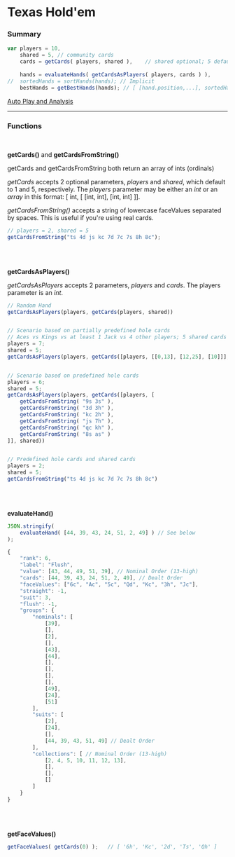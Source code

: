 # Texas Hold'em

### Summary


```js
var	players = 10,
	shared = 5,	// community cards
	cards = getCards( players, shared ),	// shared optional; 5 default
	
	hands = evaluateHands( getCardsAsPlayers( players, cards ) ),
//	sortedHands = sortHands(hands);	// Implicit
	bestHands = getBestHands(hands); // [ [hand.position,...], sortedHands[] ]
```

[Auto Play and Analysis](https://github.com/wrightben/math/tree/master/Poker/Auto)

----

### Functions
<br />

**getCards()** and **getCardsFromString()**

getCards and getCardsFromString both return an array of ints (ordinals)

*getCards* accepts 2 optional parameters, *players* and *shared*, which default to 1 and 5, respectively. The *players* parameter may be either an *int* or an *array* in this format: [ int, [ [int, int], [int, int] ]].

*getCardsFromString()* accepts a string of lowercase faceValues separated by spaces. This is useful if you're using real cards.

```js
// players = 2, shared = 5
getCardsFromString("ts 4d js kc 7d 7c 7s 8h 8c");
```

<br /><br />

**getCardsAsPlayers()**

*getCardsAsPlayers* accepts 2 parameters, *players* and *cards*. The players parameter is an *int*.


```js
// Random Hand
getCardsAsPlayers(players, getCards(players, shared))


// Scenario based on partially predefined hole cards
// Aces vs Kings vs at least 1 Jack vs 4 other players; 5 shared cards
players = 7;
shared = 5;
getCardsAsPlayers(players, getCards([players, [[0,13], [12,25], [10]]], shared))


// Scenario based on predefined hole cards
players = 6;
shared = 5;
getCardsAsPlayers(players, getCards([players, [
	getCardsFromString( "9s 3s" ),
	getCardsFromString( "3d 3h" ),
	getCardsFromString( "kc 2h" ),
	getCardsFromString( "js 7h" ),
	getCardsFromString( "qc kh" ),
	getCardsFromString( "8s as" )
]], shared))


// Predefined hole cards and shared cards
players = 2;
shared = 5;
getCardsFromString("ts 4d js kc 7d 7c 7s 8h 8c")
```

<br /><br />

**evaluateHand()**

```js
JSON.stringify(
	evaluateHand( [44, 39, 43, 24, 51, 2, 49] )	// See below
);

{
	"rank": 6,
	"label": "Flush",
	"value": [43, 44, 49, 51, 39], // Nominal Order (13-high)
	"cards": [44, 39, 43, 24, 51, 2, 49], // Dealt Order
	"faceValues": ["6c", "Ac", "5c", "Qd", "Kc", "3h", "Jc"],
	"straight": -1,
	"suit": 3,
	"flush": -1,
	"groups": {
		"nominals": [
			[39],
			[],
			[2],
			[],
			[43],
			[44],
			[],
			[],
			[],
			[],
			[49],
			[24],
			[51]
		],
		"suits": [
			[2],
			[24],
			[],
			[44, 39, 43, 51, 49] // Dealt Order
		],
		"collections": [ // Nominal Order (13-high)
			[2, 4, 5, 10, 11, 12, 13],
			[],
			[],
			[]
		]
	}
}
```

<br /><br />

**getFaceValues()**
```js
getFaceValues( getCards(0) );	// [ '6h', 'Kc', '2d', 'Ts', 'Qh' ]
```
